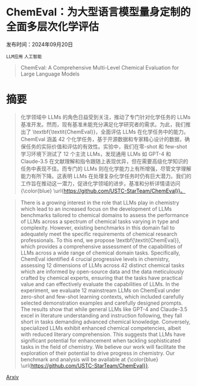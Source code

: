 # ChemEval：为大型语言模型量身定制的全面多层次化学评估

发布时间：2024年09月20日

`LLM应用` `人工智能`

> ChemEval: A Comprehensive Multi-Level Chemical Evaluation for Large Language Models

# 摘要

> 化学领域中 LLMs 的角色日益受到关注，推动了专门针对化学任务的 LLMs 基准开发。然而，现有基准未能充分满足化学研究者的需求。为此，我们推出了 \textbf{\textit{ChemEval}}，全面评估 LLMs 在化学任务中的能力。ChemEval 涵盖 42 个化学任务，基于开源数据和专家精心设计的数据，确保任务的实际价值和评估的有效性。实验中，我们在零-shot 和 few-shot 学习环境下测试了 12 个主流 LLMs，发现通用 LLMs 如 GPT-4 和 Claude-3.5 在文献理解和指令跟随上表现优异，但在需要高级化学知识的任务中表现不佳。而专门的 LLMs 则在化学能力上有所增强，尽管文学理解能力有所下降。这表明 LLMs 在处理复杂化学任务时仍有巨大潜力。我们的工作旨在推动这一潜力，促进化学领域的进步。基准和分析详情请访问 {\color{blue} \url{https://github.com/USTC-StarTeam/ChemEval}}。

> There is a growing interest in the role that LLMs play in chemistry which lead to an increased focus on the development of LLMs benchmarks tailored to chemical domains to assess the performance of LLMs across a spectrum of chemical tasks varying in type and complexity. However, existing benchmarks in this domain fail to adequately meet the specific requirements of chemical research professionals. To this end, we propose \textbf{\textit{ChemEval}}, which provides a comprehensive assessment of the capabilities of LLMs across a wide range of chemical domain tasks. Specifically, ChemEval identified 4 crucial progressive levels in chemistry, assessing 12 dimensions of LLMs across 42 distinct chemical tasks which are informed by open-source data and the data meticulously crafted by chemical experts, ensuring that the tasks have practical value and can effectively evaluate the capabilities of LLMs. In the experiment, we evaluate 12 mainstream LLMs on ChemEval under zero-shot and few-shot learning contexts, which included carefully selected demonstration examples and carefully designed prompts. The results show that while general LLMs like GPT-4 and Claude-3.5 excel in literature understanding and instruction following, they fall short in tasks demanding advanced chemical knowledge. Conversely, specialized LLMs exhibit enhanced chemical competencies, albeit with reduced literary comprehension. This suggests that LLMs have significant potential for enhancement when tackling sophisticated tasks in the field of chemistry. We believe our work will facilitate the exploration of their potential to drive progress in chemistry. Our benchmark and analysis will be available at {\color{blue} \url{https://github.com/USTC-StarTeam/ChemEval}}.

[Arxiv](https://arxiv.org/abs/2409.13989)